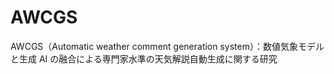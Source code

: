 # AWCGS
AWCGS（Automatic weather comment generation system）：数値気象モデルと生成 AI の融合による専門家水準の天気解説自動生成に関する研究
